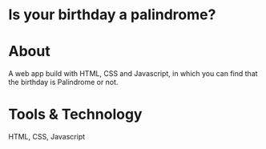 # Is your birthday a palindrome?
 
# About

A web app build with HTML, CSS and Javascript, in which you can find that the birthday is Palindrome or not.

# Tools & Technology

HTML, CSS, Javascript
